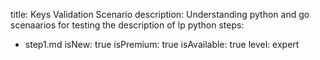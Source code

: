 title: Keys Validation Scenario
description: Understanding python and go scenaarios for testing the description of lp python
steps:
  - step1.md
isNew: true
isPremium: true
isAvailable: true
level: expert
